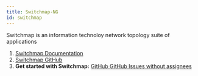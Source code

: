 ```yaml
---
title: Switchmap-NG
id: switchmap
---
```


Switchmap is an information technoloy network topology suite of applications

1. [Switchmap Documentation](https://switchmap-ng.readthedocs.io/en/latest/)
2. [Switchmap GitHub](https://github.com/PalisadoesFoundation/switchmap-ng)
3. **Get started with Switchmap:** [GitHub GitHub Issues without assignees](https://github.com/PalisadoesFoundation/switchmap-ng/issues?q=is%3Aissue+is%3Aopen+no%3Aassignee)
